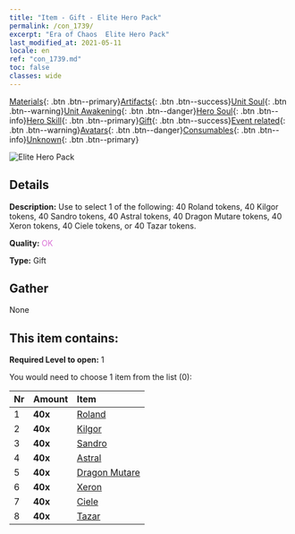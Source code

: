 ```yaml
---
title: "Item - Gift - Elite Hero Pack"
permalink: /con_1739/
excerpt: "Era of Chaos  Elite Hero Pack"
last_modified_at: 2021-05-11
locale: en
ref: "con_1739.md"
toc: false
classes: wide
---
```

 [Materials](/Items/){: .btn .btn--primary}[Artifacts](/Items/Artifacts/){: .btn .btn--success}[Unit Soul](/Items/UnitSoul/){: .btn .btn--warning}[Unit Awakening](/Items/UnitAwakening/){: .btn .btn--danger}[Hero Soul](/Items/HeroSoul/){: .btn .btn--info}[Hero Skill](/Items/HeroSkill/){: .btn .btn--primary}[Gift](/Items/Gift/){: .btn .btn--success}[Event related](/Items/Events/){: .btn .btn--warning}[Avatars](/Items/Avatars/){: .btn .btn--danger}[Consumables](/Items/Consumables/){: .btn .btn--info}[Unknown](/Items/Unknown/){: .btn .btn--primary}

 ![Elite Hero Pack](/images/t/i_907065.png)

## Details
 **Description:** Use to select 1 of the following: 40 Roland tokens, 40 Kilgor tokens, 40 Sandro tokens, 40 Astral tokens, 40 Dragon Mutare tokens, 40 Xeron tokens, 40 Ciele tokens, or 40 Tazar tokens.

 **Quality:** <span style="color: #DA70D6">OK</span>

 **Type:** Gift

## Gather

  None

## This item contains:

 **Required Level to open:** 1

 You would need to choose 1 item from the list (0):

  | Nr | Amount |     Item    |
  |:---|:-------|:------------|
  | 1 |  **40x** | [Roland](/Items/her_362/) |  | 
  | 2 |  **40x** | [Kilgor](/Items/her_374/) |  | 
  | 3 |  **40x** | [Sandro](/Items/her_371/) |  | 
  | 4 |  **40x** | [Astral](/Items/her_388/) |  | 
  | 5 |  **40x** | [Dragon Mutare](/Items/her_390/) |  | 
  | 6 |  **40x** | [Xeron](/Items/her_383/) |  | 
  | 7 |  **40x** | [Ciele](/Items/her_382/) |  | 
  | 8 |  **40x** | [Tazar](/Items/her_393/) |  | 
